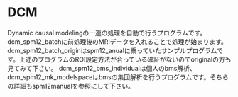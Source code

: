 # DCM
Dynamic causal modelingの一連の処理を自動で行うプログラムです。
dcm_spm12_batchに前処理後のMRIデータを入れることで処理が始まります。
dcm_spm12_batch_originはspm12_anualに乗っていたサンプルプログラムです。上述のプログラムのROI設定方法が合っている確証がないのでoriginalの方も
見てみて下さい。
dcm_spm12_bms_individualは個人のbms解析、dcm_spm12_mk_modelspaceはbmsの集団解析を行うプログラムです。そちらの詳細もspm12manualを参照にして下さい。
